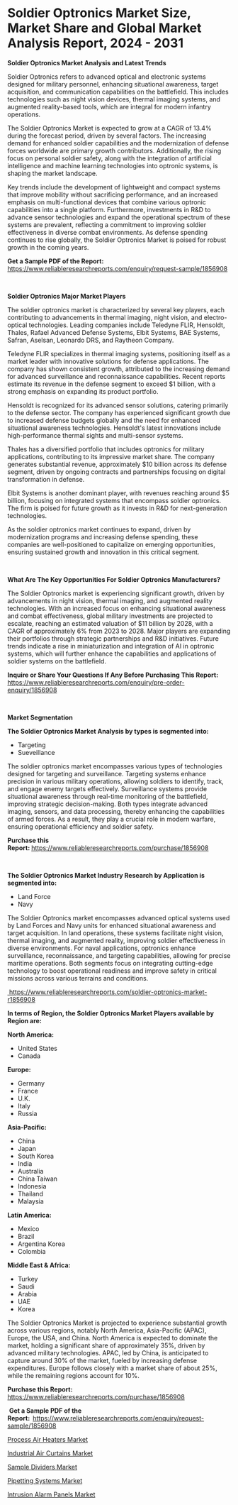 <p><h1>Soldier Optronics Market Size, Market Share and Global Market Analysis Report, 2024 - 2031</h1></p><p><strong>Soldier Optronics Market Analysis and Latest Trends</strong></p>
<p><p>Soldier Optronics refers to advanced optical and electronic systems designed for military personnel, enhancing situational awareness, target acquisition, and communication capabilities on the battlefield. This includes technologies such as night vision devices, thermal imaging systems, and augmented reality-based tools, which are integral for modern infantry operations.</p><p>The Soldier Optronics Market is expected to grow at a CAGR of 13.4% during the forecast period, driven by several factors. The increasing demand for enhanced soldier capabilities and the modernization of defense forces worldwide are primary growth contributors. Additionally, the rising focus on personal soldier safety, along with the integration of artificial intelligence and machine learning technologies into optronic systems, is shaping the market landscape.</p><p>Key trends include the development of lightweight and compact systems that improve mobility without sacrificing performance, and an increased emphasis on multi-functional devices that combine various optronic capabilities into a single platform. Furthermore, investments in R&D to advance sensor technologies and expand the operational spectrum of these systems are prevalent, reflecting a commitment to improving soldier effectiveness in diverse combat environments. As defense spending continues to rise globally, the Soldier Optronics Market is poised for robust growth in the coming years.</p></p>
<p><strong>Get a Sample PDF of the Report:&nbsp;</strong> <a href="https://www.reliableresearchreports.com/enquiry/request-sample/1856908?utm_campaign=9&utm_medium=2&utm_source=Github&utm_content=ia&utm_term=20102024&utm_id=soldier-optronics">https://www.reliableresearchreports.com/enquiry/request-sample/1856908</a></p>
<p>&nbsp;</p>
<p><strong>Soldier Optronics Major Market Players</strong></p>
<p><p>The soldier optronics market is characterized by several key players, each contributing to advancements in thermal imaging, night vision, and electro-optical technologies. Leading companies include Teledyne FLIR, Hensoldt, Thales, Rafael Advanced Defense Systems, Elbit Systems, BAE Systems, Safran, Aselsan, Leonardo DRS, and Raytheon Company.</p><p>Teledyne FLIR specializes in thermal imaging systems, positioning itself as a market leader with innovative solutions for defense applications. The company has shown consistent growth, attributed to the increasing demand for advanced surveillance and reconnaissance capabilities. Recent reports estimate its revenue in the defense segment to exceed $1 billion, with a strong emphasis on expanding its product portfolio.</p><p>Hensoldt is recognized for its advanced sensor solutions, catering primarily to the defense sector. The company has experienced significant growth due to increased defense budgets globally and the need for enhanced situational awareness technologies. Hensoldt's latest innovations include high-performance thermal sights and multi-sensor systems.</p><p>Thales has a diversified portfolio that includes optronics for military applications, contributing to its impressive market share. The company generates substantial revenue, approximately $10 billion across its defense segment, driven by ongoing contracts and partnerships focusing on digital transformation in defense.</p><p>Elbit Systems is another dominant player, with revenues reaching around $5 billion, focusing on integrated systems that encompass soldier optronics. The firm is poised for future growth as it invests in R&D for next-generation technologies.</p><p>As the soldier optronics market continues to expand, driven by modernization programs and increasing defense spending, these companies are well-positioned to capitalize on emerging opportunities, ensuring sustained growth and innovation in this critical segment.</p></p>
<p>&nbsp;</p>
<p><strong>What Are The Key Opportunities For Soldier Optronics Manufacturers?</strong></p>
<p><p>The Soldier Optronics market is experiencing significant growth, driven by advancements in night vision, thermal imaging, and augmented reality technologies. With an increased focus on enhancing situational awareness and combat effectiveness, global military investments are projected to escalate, reaching an estimated valuation of $11 billion by 2028, with a CAGR of approximately 6% from 2023 to 2028. Major players are expanding their portfolios through strategic partnerships and R&D initiatives. Future trends indicate a rise in miniaturization and integration of AI in optronic systems, which will further enhance the capabilities and applications of soldier systems on the battlefield.</p></p>
<p><strong>Inquire or Share Your Questions If Any Before Purchasing This Report:</strong> <a href="https://www.reliableresearchreports.com/enquiry/pre-order-enquiry/1856908?utm_campaign=9&utm_medium=2&utm_source=Github&utm_content=ia&utm_term=20102024&utm_id=soldier-optronics">https://www.reliableresearchreports.com/enquiry/pre-order-enquiry/1856908</a></p>
<p>&nbsp;</p>
<p><strong>Market Segmentation</strong></p>
<p><strong>The Soldier Optronics Market Analysis by types is segmented into:</strong></p>
<p><ul><li>Targeting</li><li>Sueveillance</li></ul></p>
<p><p>The soldier optronics market encompasses various types of technologies designed for targeting and surveillance. Targeting systems enhance precision in various military operations, allowing soldiers to identify, track, and engage enemy targets effectively. Surveillance systems provide situational awareness through real-time monitoring of the battlefield, improving strategic decision-making. Both types integrate advanced imaging, sensors, and data processing, thereby enhancing the capabilities of armed forces. As a result, they play a crucial role in modern warfare, ensuring operational efficiency and soldier safety.</p></p>
<p><strong>Purchase this Report:&nbsp;</strong><a href="https://www.reliableresearchreports.com/purchase/1856908?utm_campaign=9&utm_medium=2&utm_source=Github&utm_content=ia&utm_term=20102024&utm_id=soldier-optronics">https://www.reliableresearchreports.com/purchase/1856908</a></p>
<p>&nbsp;</p>
<p><strong>The Soldier Optronics Market Industry Research by Application is segmented into:</strong></p>
<p><ul><li>Land Force</li><li>Navy</li></ul></p>
<p><p>The Soldier Optronics market encompasses advanced optical systems used by Land Forces and Navy units for enhanced situational awareness and target acquisition. In land operations, these systems facilitate night vision, thermal imaging, and augmented reality, improving soldier effectiveness in diverse environments. For naval applications, optronics enhance surveillance, reconnaissance, and targeting capabilities, allowing for precise maritime operations. Both segments focus on integrating cutting-edge technology to boost operational readiness and improve safety in critical missions across various terrains and conditions.</p></p>
<p><a href="https://www.reliableresearchreports.com/soldier-optronics-market-r1856908?utm_campaign=9&utm_medium=2&utm_source=Github&utm_content=ia&utm_term=20102024&utm_id=soldier-optronics">&nbsp;https://www.reliableresearchreports.com/soldier-optronics-market-r1856908</a></p>
<p><strong>In terms of Region, the Soldier Optronics Market Players available by Region are:</strong></p>
<p>
    <p> <strong> North America: </strong>
        <ul>
            <li>United States</li>
            <li>Canada</li>
        </ul>
        </p> 
    <p> <strong> Europe: </strong>
        <ul>
            <li>Germany</li>
            <li>France</li>
            <li>U.K.</li>
            <li>Italy</li>
            <li>Russia</li>
        </ul>
        </p> 
    <p> <strong> Asia-Pacific: </strong>
        <ul>
            <li>China</li>
            <li>Japan</li>
            <li>South Korea</li>
            <li>India</li>
            <li>Australia</li>
            <li>China Taiwan</li>
            <li>Indonesia</li>
            <li>Thailand</li>
            <li>Malaysia</li>
        </ul>
        </p> 
    <p> <strong> Latin America: </strong>
        <ul>
            <li>Mexico</li>
            <li>Brazil</li>
            <li>Argentina Korea</li>
            <li>Colombia</li>
        </ul>
        </p> 
    <p> <strong> Middle East & Africa: </strong>
        <ul>
            <li>Turkey</li>
            <li>Saudi</li>
            <li>Arabia</li>
            <li>UAE</li>
            <li>Korea</li>
        </ul>
    </p>
    </p>
<p><p>The Soldier Optronics Market is projected to experience substantial growth across various regions, notably North America, Asia-Pacific (APAC), Europe, the USA, and China. North America is expected to dominate the market, holding a significant share of approximately 35%, driven by advanced military technologies. APAC, led by China, is anticipated to capture around 30% of the market, fueled by increasing defense expenditures. Europe follows closely with a market share of about 25%, while the remaining regions account for 10%.</p></p>
<p><strong>Purchase this Report: </strong><a href="https://www.reliableresearchreports.com/purchase/1856908?utm_campaign=9&utm_medium=2&utm_source=Github&utm_content=ia&utm_term=20102024&utm_id=soldier-optronics">https://www.reliableresearchreports.com/purchase/1856908</a></p>
<p>&nbsp;<strong>Get a Sample PDF of the Report:&nbsp;&nbsp;</strong><a href="https://www.reliableresearchreports.com/enquiry/request-sample/1856908?utm_campaign=9&utm_medium=2&utm_source=Github&utm_content=ia&utm_term=20102024&utm_id=soldier-optronics">https://www.reliableresearchreports.com/enquiry/request-sample/1856908</a></p>
<p><strong></strong></p>
<p><p><a href="https://issuu.com/reportprime-2/docs/process-air-heaters-market-size-203_5aae896fbc27bd?utm_campaign=9&utm_medium=2&utm_source=Github&utm_content=ia&utm_term=20102024&utm_id=soldier-optronics">Process Air Heaters Market</a></p><p><a href="https://issuu.com/reportprime-2/docs/industrial-air-curtains-market-size_88f913c309e61e?utm_campaign=9&utm_medium=2&utm_source=Github&utm_content=ia&utm_term=20102024&utm_id=soldier-optronics">Industrial Air Curtains Market</a></p><p><a href="https://www.linkedin.com/pulse/sample-dividers-market-share-analysis-growth-trends-forecasts-smnhe?utm_campaign=9&utm_medium=2&utm_source=Github&utm_content=ia&utm_term=20102024&utm_id=soldier-optronics">Sample Dividers Market</a></p><p><a href="https://www.linkedin.com/pulse/pipetting-systems-market-dynamics-application-types-emerging-iqvie?utm_campaign=9&utm_medium=2&utm_source=Github&utm_content=ia&utm_term=20102024&utm_id=soldier-optronics">Pipetting Systems Market</a></p><p><a href="https://github.com/WashimHussain441/Market-Research-Report-List-1/blob/main/intrusion-alarm-panels-market.md?utm_campaign=9&utm_medium=2&utm_source=Github&utm_content=ia&utm_term=20102024&utm_id=soldier-optronics">Intrusion Alarm Panels Market</a></p></p>